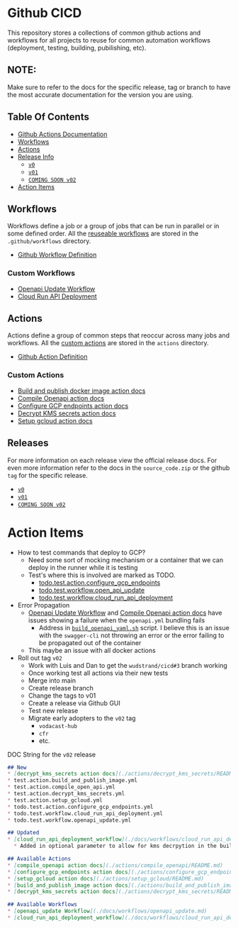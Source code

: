 # Github CICD 
This repository stores a collections of common github actions and workflows for all projects to reuse for common automation workflows (deployment, testing, building, pubilishing, etc). 

## NOTE:
Make sure to refer to the docs for the specific release, tag or branch to have the most accurate documentation for the version you are using.

## Table Of Contents
* [Github Actions Documentation](https://docs.github.com/en/actions)
* [Workflows](#workflows)
* [Actions](#actions)
* [Release Info](#releases)
  * [`v0`](https://github.com/Auddia/cicd/releases/tag/v0)
  * [`v01`](https://github.com/Auddia/cicd/releases/tag/v01)
  * [`COMING SOON v02`](https://github.com/Auddia/cicd/releases/tag/v02)
* [Action Items]()

## Workflows
Workflows define a job or a group of jobs that can be run in parallel or in some defined order. All the 
[reuseable workflows](https://docs.github.com/en/actions/using-workflows/reusing-workflows) are stored in the `.github/workflows` directory.

* [Github Workflow Definition](https://docs.github.com/en/actions/learn-github-actions/understanding-github-actions#workflows)

### Custom Workflows
* [Openapi Update Workflow](./docs/workflows/openapi_update.md)
* [Cloud Run API Deployment](./docs/workflows/cloud_run_api_deployment.md)


## Actions
Actions define a group of common steps that reoccur across many jobs and workflows. All the 
[custom actions](https://docs.github.com/en/actions/creating-actions/about-custom-actions) are stored in the `actions` directory.

* [Github Action Definition](https://docs.github.com/en/actions/learn-github-actions/understanding-github-actions#actions)

### Custom Actions
* [Build and publish docker image action docs](./actions/build_and_publish_image/README.md)
* [Compile Openapi action docs](./actions/compile_openapi/README.md)
* [Configure GCP endpoints action docs](./actions/configure_gcp_endpoints/README.md)
* [Decrypt KMS secrets action docs](./actions/decrypt_kms_secrets/README.md)
* [Setup gcloud action docs](./actions/setup_gcloud/README.md)

## Releases
For more information on each release view the official release docs. For even more information refer to the docs in the `source_code.zip` or the github `tag` for the specific release.
  * [`v0`](https://github.com/Auddia/cicd/releases/tag/v0)
  * [`v01`](https://github.com/Auddia/cicd/releases/tag/v01)
  * [`COMING SOON v02`](https://github.com/Auddia/cicd/releases/tag/v02)


# Action Items
* How to test commands that deploy to GCP?
  * Need some sort of mocking mechanism or a container that we can deploy in the runner while it is testing
  * Test's where this is involved are marked as TODO.
    * [todo.test.action.configure_gcp_endpoints](./.github/workflows/todo.test.action.configure_gcp_endpoints.yml)
    * [todo.test.workflow.open_api_update](./.github/workflows/todo.test.workflow.open_api_update.yml)
    * [todo.test.workflow.cloud_run_api_deployment](./.github/workflows/todo.test.workflow.cloud_run_api_deployment.yml)
* Error Propagation
  * [Openapi Update Workflow](./docs/workflows/openapi_update.md) and [Compile Openapi action docs](./actions/compile_openapi/README.md) have issues showing a failure when the `openapi.yml` bundling fails
    * Address in [`build_openapi_yaml.sh`](./actions/compile_openapi/build_openapi_yaml.sh) script. I believe this is an issue with the `swagger-cli` not throwing an error or the error failing to be propagated out of the container
  * This maybe an issue with all docker actions
* Roll out tag `v02`
  * Work with Luis and Dan to get the `wudstrand/cicd#3` branch working
  * Once working test all actions via their new tests
  * Merge into main
  * Create release branch
  * Change the tags to v01
  * Create a release via Github GUI
  * Test new release
  * Migrate early adopters to the `v02` tag
    * `vodacast-hub`
    * `cfr`
    * etc.

DOC String for the `v02` release
```markdown
## New
* [decrypt_kms_secrets action docs](./actions/decrypt_kms_secrets/README.md)
* test.action.build_and_publish_image.yml
* test.action.compile_open_api.yml
* test.action.decrypt_kms_secrets.yml
* test.action.setup_gcloud.yml
* todo.test.action.configure_gcp_endpoints.yml
* todo.test.workflow.cloud_run_api_deployment.yml
* todo.test.workflow.openapi_update.yml

## Updated
* [cloud_run_api_deployment_workflow](./docs/workflows/cloud_run_api_deployment.md)
  * Added in optional parameter to allow for kms decrpytion in the build process if needed

## Available Actions
* [compile_openapi action docs](./actions/compile_openapi/README.md)
* [configure_gcp_endpoints action docs](./actions/configure_gcp_endpoints/README.md)
* [setup_gcloud action docs](./actions/setup_gcloud/README.md)
* [build_and_publish_image action docs](./actions/build_and_publish_image/README.md)
* [decrypt_kms_secrets action docs](./actions/decrypt_kms_secrets/README.md)

## Available Workflows
* [openapi_update Workflow](./docs/workflows/openapi_update.md)
* [cloud_run_api_deployment_workflow](./docs/workflows/cloud_run_api_deployment.md)
```

